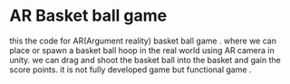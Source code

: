 # AR Basket ball game
this the code for AR(Argument reality) basket ball game . where we can place or spawn a basket ball hoop in the real world using AR camera in unity.
we can drag and shoot the basket ball into the basket and gain the score points.
it is not fully developed game but functional game .
